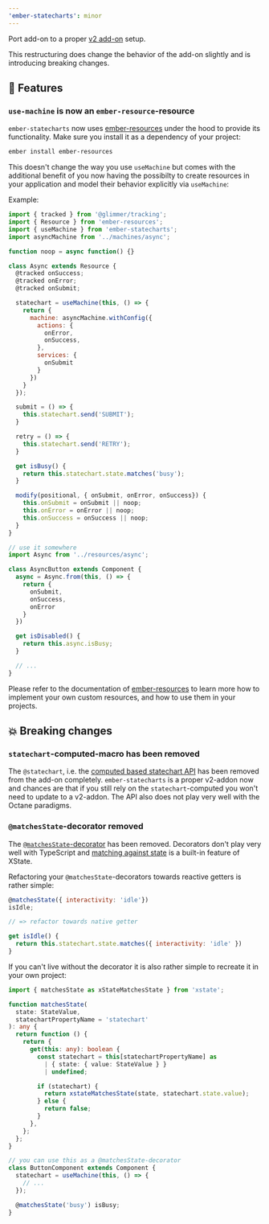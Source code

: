 ```yaml
---
'ember-statecharts': minor
---
```


Port add-on to a proper [v2 add-on](https://github.com/embroider-build/embroider/blob/main/SPEC.md) setup.

This restructuring does change the behavior of the add-on slightly and is introducing breaking changes.

## 🥁 Features

### `use-machine` is now an `ember-resource`-resource
`ember-statecharts` now uses [ember-resources](https://github.com/NullVoxPopuli/ember-resources/tree/main) under the hood to provide its functionality. Make sure you install it as a dependency of your project:

```sh
ember install ember-resources
```

This doesn't change the way you use `useMachine` but comes with the additional benefit of you now having the possibilty to create resources in your application and model their behavior explicitly via `useMachine`:

Example:

```js
import { tracked } from '@glimmer/tracking';
import { Resource } from 'ember-resources';
import { useMachine } from 'ember-statecharts';
import asyncMachine from '../machines/async';

function noop = async function() {}

class Async extends Resource {
  @tracked onSuccess;
  @tracked onError;
  @tracked onSubmit;

  statechart = useMachine(this, () => {
    return {
      machine: asyncMachine.withConfig({
        actions: {
          onError,
          onSuccess,
        },
        services: {
          onSubmit
        }
      })
    }
  });

  submit = () => {
    this.statechart.send('SUBMIT');
  }

  retry = () => {
    this.statechart.send('RETRY');
  }

  get isBusy() {
    return this.statechart.state.matches('busy');
  }

  modify(positional, { onSubmit, onError, onSuccess}) {
    this.onSubmit = onSubmit || noop;
    this.onError = onError || noop;
    this.onSuccess = onSuccess || noop;
  }
}

// use it somewhere
import Async from '../resources/async';

class AsyncButton extends Component {
  async = Async.from(this, () => {
    return {
      onSubmit,
      onSuccess,
      onError
    }
  })

  get isDisabled() {
    return this.async.isBusy;
  }

  // ...
}
```

Please refer to the documentation of [ember-resources](https://github.com/NullVoxPopuli/ember-resources/tree/main) to learn more how to implement your own custom resources, and how to use them in your projects.

###

## 💥 Breaking changes

### `statechart`-computed-macro has been removed

The `@statechart`, i.e. the [computed based statechart API](https://ember-statecharts.com/versions/v0.9.0/docs/statecharts) has been removed from the add-on completely. `ember-statecharts` is a proper v2-addon now and chances
are that if you still rely on the `statechart`-computed you won't need to update to a v2-addon. The API also does
not play very well with the Octane paradigms.

### `@matchesState`-decorator removed

The [`@matchesState`-decorator](https://ember-statecharts.com/versions/v0.14.0/docs/statecharts#matching-state) has been removed. Decorators don't play very well with TypeScript and [matching against state](https://xstate.js.org/docs/guides/states.html#state-methods-and-properties) is a built-in feature of XState.

Refactoring your `@matchesState`-decorators towards reactive getters is rather simple:

```js
@matchesState({ interactivity: 'idle'})
isIdle;

// => refactor towards native getter

get isIdle() {
  return this.statechart.state.matches({ interactivity: 'idle' })
}
```
If you can't live without the decorator it is also rather simple to recreate it in your own project:

```ts
import { matchesState as xStateMatchesState } from 'xstate';

function matchesState(
  state: StateValue,
  statechartPropertyName = 'statechart'
): any {
  return function () {
    return {
      get(this: any): boolean {
        const statechart = this[statechartPropertyName] as
          | { state: { value: StateValue } }
          | undefined;

        if (statechart) {
          return xstateMatchesState(state, statechart.state.value);
        } else {
          return false;
        }
      },
    };
  };
}

// you can use this as a @matchesState-decorator
class ButtonComponent extends Component {
  statechart = useMachine(this, () => {
    // ...
  });

  @matchesState('busy') isBusy;
}
```